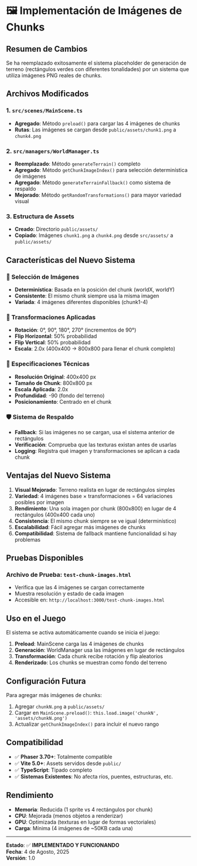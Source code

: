 # 🖼️ Implementación de Imágenes de Chunks

## Resumen de Cambios

Se ha reemplazado exitosamente el sistema placeholder de generación de terreno (rectángulos verdes con diferentes tonalidades) por un sistema que utiliza imágenes PNG reales de chunks.

## Archivos Modificados

### 1. `src/scenes/MainScene.ts`
- **Agregado**: Método `preload()` para cargar las 4 imágenes de chunks
- **Rutas**: Las imágenes se cargan desde `public/assets/chunk1.png` a `chunk4.png`

### 2. `src/managers/WorldManager.ts`
- **Reemplazado**: Método `generateTerrain()` completo
- **Agregado**: Método `getChunkImageIndex()` para selección determinística de imágenes
- **Agregado**: Método `generateTerrainFallback()` como sistema de respaldo
- **Mejorado**: Método `getRandomTransformations()` para mayor variedad visual

### 3. Estructura de Assets
- **Creado**: Directorio `public/assets/`
- **Copiado**: Imágenes `chunk1.png` a `chunk4.png` desde `src/assets/` a `public/assets/`

## Características del Nuevo Sistema

### 🎯 Selección de Imágenes
- **Determinística**: Basada en la posición del chunk (worldX, worldY)
- **Consistente**: El mismo chunk siempre usa la misma imagen
- **Variada**: 4 imágenes diferentes disponibles (chunk1-4)

### 🔄 Transformaciones Aplicadas
- **Rotación**: 0°, 90°, 180°, 270° (incrementos de 90°)
- **Flip Horizontal**: 50% probabilidad
- **Flip Vertical**: 50% probabilidad
- **Escala**: 2.0x (400x400 → 800x800 para llenar el chunk completo)

### 📐 Especificaciones Técnicas
- **Resolución Original**: 400x400 px
- **Tamaño de Chunk**: 800x800 px
- **Escala Aplicada**: 2.0x
- **Profundidad**: -90 (fondo del terreno)
- **Posicionamiento**: Centrado en el chunk

### 🛡️ Sistema de Respaldo
- **Fallback**: Si las imágenes no se cargan, usa el sistema anterior de rectángulos
- **Verificación**: Comprueba que las texturas existan antes de usarlas
- **Logging**: Registra qué imagen y transformaciones se aplican a cada chunk

## Ventajas del Nuevo Sistema

1. **Visual Mejorado**: Terreno realista en lugar de rectángulos simples
2. **Variedad**: 4 imágenes base × transformaciones = 64 variaciones posibles por imagen
3. **Rendimiento**: Una sola imagen por chunk (800x800) en lugar de 4 rectángulos (400x400 cada uno)
4. **Consistencia**: El mismo chunk siempre se ve igual (determinístico)
5. **Escalabilidad**: Fácil agregar más imágenes de chunks
6. **Compatibilidad**: Sistema de fallback mantiene funcionalidad si hay problemas

## Pruebas Disponibles

### Archivo de Prueba: `test-chunk-images.html`
- Verifica que las 4 imágenes se cargan correctamente
- Muestra resolución y estado de cada imagen
- Accesible en: `http://localhost:3000/test-chunk-images.html`

## Uso en el Juego

El sistema se activa automáticamente cuando se inicia el juego:

1. **Preload**: MainScene carga las 4 imágenes de chunks
2. **Generación**: WorldManager usa las imágenes en lugar de rectángulos
3. **Transformación**: Cada chunk recibe rotación y flip aleatorios
4. **Renderizado**: Los chunks se muestran como fondo del terreno

## Configuración Futura

Para agregar más imágenes de chunks:

1. Agregar `chunkN.png` a `public/assets/`
2. Cargar en `MainScene.preload()`: `this.load.image('chunkN', 'assets/chunkN.png')`
3. Actualizar `getChunkImageIndex()` para incluir el nuevo rango

## Compatibilidad

- ✅ **Phaser 3.70+**: Totalmente compatible
- ✅ **Vite 5.0+**: Assets servidos desde `public/`
- ✅ **TypeScript**: Tipado completo
- ✅ **Sistemas Existentes**: No afecta ríos, puentes, estructuras, etc.

## Rendimiento

- **Memoria**: Reducida (1 sprite vs 4 rectángulos por chunk)
- **CPU**: Mejorada (menos objetos a renderizar)
- **GPU**: Optimizada (texturas en lugar de formas vectoriales)
- **Carga**: Mínima (4 imágenes de ~50KB cada una)

---

**Estado**: ✅ **IMPLEMENTADO Y FUNCIONANDO**  
**Fecha**: 4 de Agosto, 2025  
**Versión**: 1.0